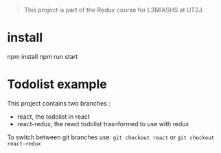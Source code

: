 > This project is part of the Redux course for L3MIASHS at UT2J.

# install
npm install 
npm run start

# Todolist example

This project contains two branches :
* react, the todolist in react
* react-redux, the react todolist trasnformed to use with redux 

To switch between git branches use: 
`git checkout react`
or 
`git checkout react-redux`